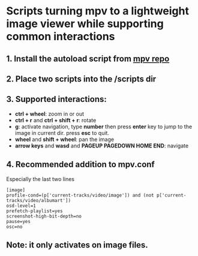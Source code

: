 # Scripts turning mpv to a lightweight image viewer while supporting common interactions
## 1. Install the autoload script from [mpv repo](https://github.com/mpv-player/mpv/blob/master/TOOLS/lua/autoload.lua)
## 2. Place two scripts into the /scripts dir
## 3. Supported interactions:
- **ctrl + wheel**: zoom in or out
- **ctrl + r** and **ctrl + shift + r**: rotate
- **g**: activate navigation, type **number** then press **enter** key to jump to the image in current dir. press **esc** to quit.
- **wheel** and **shift + wheel**: pan the image
- **arrow keys** and **wasd** and **PAGEUP PAGEDOWN HOME END**: navigate
## 4. Recommended addition to mpv.conf
Especially the last two lines
```
[image]
profile-cond=(p['current-tracks/video/image']) and (not p['current-tracks/video/albumart'])
osd-level=1
prefetch-playlist=yes
screenshot-high-bit-depth=no
pause=yes
osc=no
```
## Note: it only activates on image files.
